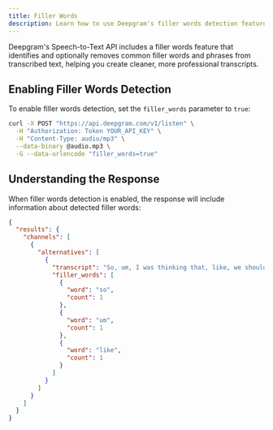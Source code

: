 ```yaml
---
title: Filler Words
description: Learn how to use Deepgram's filler words detection feature
---
```


Deepgram's Speech-to-Text API includes a filler words feature that identifies and optionally removes common filler words and phrases from transcribed text, helping you create cleaner, more professional transcripts.

## Enabling Filler Words Detection

To enable filler words detection, set the `filler_words` parameter to `true`:

```bash
curl -X POST "https://api.deepgram.com/v1/listen" \
  -H "Authorization: Token YOUR_API_KEY" \
  -H "Content-Type: audio/mp3" \
  --data-binary @audio.mp3 \
  -G --data-urlencode "filler_words=true"
```

## Understanding the Response

When filler words detection is enabled, the response will include information about detected filler words:

```json
{
  "results": {
    "channels": [
      {
        "alternatives": [
          {
            "transcript": "So, um, I was thinking that, like, we should maybe consider this option.",
            "filler_words": [
              {
                "word": "so",
                "count": 1
              },
              {
                "word": "um",
                "count": 1
              },
              {
                "word": "like",
                "count": 1
              }
            ]
          }
        ]
      }
    ]
  }
}
```
